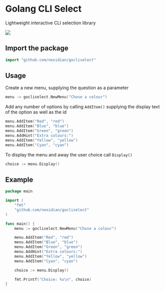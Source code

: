 # Golang CLI Select
Lightweight interactive CLI selection library 

![](https://media.giphy.com/media/Nmc3muJhaCfPe2LWd9/giphy.gif)


## Import the package
```go
import "github.com/nexidian/gocliselect"
```

## Usage
Create a new menu, supplying the question as a parameter

```go
menu := gocliselect.NewMenu("Chose a colour")
```

Add any number of options by calling `AddItem()` supplying the display text of the option
as well as the id
```go
menu.AddItem("Red", "red")
menu.AddItem("Blue", "blue")
menu.AddItem("Green", "green")
menu.AddHint("Extra colours:")
menu.AddItem("Yellow", "yellow")
menu.AddItem("Cyan", "cyan")
```

To display the menu and away the user choice call `Display()`

```go
choice := menu.Display()
```

## Example
```go
package main

import (
    "fmt"
    "github.com/nexidian/gocliselect"
)

func main() {
    menu := gocliselect.NewMenu("Chose a colour")

    menu.AddItem("Red", "red")
    menu.AddItem("Blue", "blue")
    menu.AddItem("Green", "green")
    menu.AddHint("Extra colours:")
    menu.AddItem("Yellow", "yellow")
    menu.AddItem("Cyan", "cyan")

    choice := menu.Display()

    fmt.Printf("Choice: %s\n", choice)
}
```
